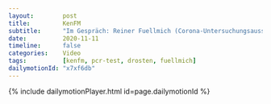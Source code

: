 ```yaml
---
layout:        post
title:         KenFM
subtitle:      "Im Gespräch: Reiner Fuellmich (Corona-Untersuchungsausschuss)"
date:          2020-11-11
timeline:      false
categories:    Video
tags:          [kenfm, pcr-test, drosten, fuellmich]
dailymotionId: "x7xf6db"
---
```

{% include dailymotionPlayer.html id=page.dailymotionId %}
